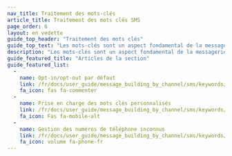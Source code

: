 ```yaml
---
nav_title: Traitement des mots-clés
article_title: Traitement des mots clés SMS
page_order: 6
layout: en vedette
guide_top_header: "Traitement des mots clés"
guide_top_text: "Les mots-clés sont un aspect fondamental de la messagerie automatique de SMS. Avec les mots clés, vos utilisateurs peuvent envoyer une liste de commandes par mot unique qui font un certain type d'action. Par exemple, opter pour ou contre la réception de messages SMS. Avec Braze, vous avez également la possibilité de définir des mots-clés personnalisés qui peuvent être exploités pour plus d'options de marketing. Ce sujet portera sur la façon dont Braze aborde le traitement et la gestion des mots clés, ainsi que certaines pratiques exemplaires."
description: "Les mots-clés sont un aspect fondamental de la messagerie automatique de SMS. Avec les mots clés, vos utilisateurs peuvent envoyer une liste de commandes par mot unique qui font un certain type d'action."
guide_featured_title: "Articles de la section"
guide_featured_list:
  - 
    name: Opt-in/opt-out par défaut
    link: /fr/docs/user_guide/message_building_by_channel/sms/keywords/optin_optout/
    fa_icon: fas fa-commenter
  - 
    name: Prise en charge des mots clés personnalisés
    link: /fr/docs/user_guide/message_building_by_channel/sms/keywords/custom_keyword_handling/
    fa_icon: Fas fa-mobile-alt
  - 
    name: Gestion des numéros de téléphone inconnus
    link: /fr/docs/user_guide/message_building_by_channel/sms/keywords/unknown_phone_numbers/
    fa_icon: volume fa-phone-fr
---
```


<br><br>
